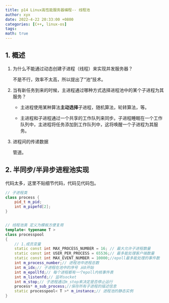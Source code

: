 ```yaml
---
title: p14 Linux高性能服务器编程-- 线程池
author: xyx
date: 2022-4-22 20:33:00 +0800
categories: [C++, linux-os]
tags: 
math: true
---
```



## 1. 概述

1. 为什么不能通过动态创建子进程（线程）来实现并发服务器？

    不是不行，效率不太高，所以提出了“池”技术。

2. 当有新任务到来的时候，主进程通过哪种方式选择进程池中的某个子进程为其服务？

    - 主进程使用某种算法**主动选择**子进程，随机算法，轮转算法，等。
    
    - 主进程和子进程通过一个共享的工作队列来同步。子进程睡眠在一个工作队列中，主进程将任务添加到工作队列中，这将唤醒一个子进程为其服务。

3. 进程间的传递数据 

    管道。

## 2. 半同步/半异步进程池实现

代码太多，这里不贴细节代码，代码见代码包。

```cpp
// 子进程类
class process {
    pid_t m_pid;
    int m_pipefd[2];
}


// 线程池类 定义为模板方便复用
template< typename T >
class processpool
{
    // 1.成员变量
    static const int MAX_PROCESS_NUMBER = 16; // 最大允许子进程数量
    static const int USER_PER_PROCESS = 65536;// 最多能处理客户端数量
    static const int MAX_EVENT_NUMBER = 10000;//epoll最多能处理的事件数
    int m_process_number;// 进程池中进程总数
    int m_idx;// 子进程在池中的序号 从0开始
    int m_epollfd;// 每个进程都有一个epoll内核事件表
    int m_listenfd;// 监听socket
    int m_stop;// 子进程通过m_stop来决定是否停止运行
    process* m_sub_process;//保存所有子进程的描述信息
    static processpool< T >* m_instance;// 进程池的静态实例
}
```
